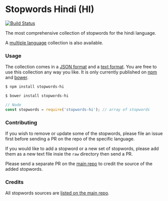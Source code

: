 Stopwords Hindi (HI)
=======

[![Build Status](https://travis-ci.org/stopwords-iso/stopwords-hi.svg?branch=master)](https://travis-ci.org/stopwords-iso/stopwords-hi)

The most comprehensive collection of stopwords for the hindi language.

A [multiple language](https://github.com/stopwords-iso/stopwords-iso) collection is also available.

### Usage

The collection comes in a
[JSON format](https://raw.githubusercontent.com/stopwords-iso/stopwords-iso/master/stopwords-hi.json) and a
[text format](https://raw.githubusercontent.com/stopwords-iso/stopwords-iso/master/stopwords-hi.txt).
You are free to use this collection any way you like.
It is only currently published on [npm](https://www.npmjs.com/stopwords-hi) and [bower](https://bower.io).

```sh
$ npm install stopwords-hi
```

```sh
$ bower install stopwords-hi
```

```js
// Node
const stopwords = require('stopwords-hi'); // array of stopwords
```

### Contributing

If you wish to remove or update some of the stopwords, please file an issue first before sending a PR on the repo of the specific language.

If you would like to add a stopword or a new set of stopwords, please add them as a new text file insie the `raw` directory then send a PR.

Please send a separate PR on the [main repo](https://github.com/stopwords-iso/stopwords-iso) to credit the source of the added stopwords.

### Credits

All stopwords sources are [listed on the main repo](https://github.com/stopwords-iso/stopwords-iso/blob/master/CREDITS.md).
